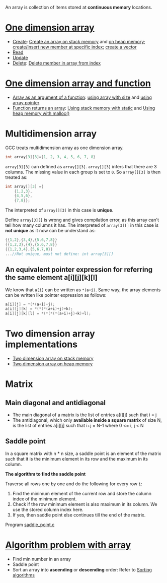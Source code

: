 An array is collection of items stored at **continuous memory** locations.

# [One dimension array](One%20dimension%20array.md)

* [Create](One%20dimension%20array.md#create): [Create an array on stack memory](One%20dimension%20array.md#on-stack-memory) and [on heap memory](); [create/insert new member at specific index](create_new_member.c); [create a vector](create_vector.c)
* [Read](One%20dimension%20array.md#read)
* [Update](One%20dimension%20array.md#update)
* [Delete](One%20dimension%20array.md#delete): [Delete member in array from index](delete.c)

# [One dimension array and function](One%20dimension%20array%20and%20function.md)
* [Array as an argument of a function](One%20dimension%20array%20and%20function.md#array-as-an-argument-of-a-function): [using array with size]() and [using array pointer]()
* [Function returns an array](): [Using stack memory with static]() and [Using heap memory with malloc()]()

# Multidimension array

GCC treats multidimension array as one dimension array.

```c
int array[3][3]={1, 2, 3, 4, 5, 6, 7, 8}
```

``array[3][3]`` can defined as ``array[][3]``. ``array[][3]`` infers that there are 3 columns. The missing value in each group is set to ``0``. So ``array[][3]`` is then treated as:

```c
int array[][3] ={
 	{1,2,3},
	{4,5,6},
	{7,8}};
```

The interpreted of ``array[][3]`` in this case is **unique**.

Define ``array[3][]`` is wrong and gives compilation error, as this array can't tell how many columns it has. The interpreted of ``array[3][]`` in this case is **not unique** as it now can be understand as:

```c
{{1,2},{3,4},{5,6,7,8}}
{{1,2,3},{4},{5,6,7,8}}
{{1,2,3,4},{5,6,7,8}}
...//Not unique, must not define: int array[3][]
```

## An equivalent pointer expression for referring the same element a[i][j][k][l]

We know that ``a[i]`` can be written as ``*(a+i)``. Same way, the array elements can be written like pointer expression as follows:

```c
a[i][j] = *(*(a+i)+j);
a[i][j][k] = *(*(*(a+i)+j)+k);
a[i][j][k][l] = *(*(*(*(a+i)+j)+k)+l);
```

# Two dimension array implementations
* [Two dimension array on stack memory](Two%20dimension%20array%20on%20stack%20memory.md)
* [Two dimension array on heap memory](Two%20dimension%20array%20on%20heap%20memory.md)

# Matrix
## Main diagonal and antidiagonal 
* The main diagonal of a matrix is the list of entries a[i][j] such that i = j
* The antidiagonal, which only **available inside a square matrix** of size N, is the list of entries a[i][j] such that i+j = N-1 where 0 <= i, j < N

## Saddle point

In a square matrix with n * n size, a saddle point is an element of the matrix such that it is the minimum element in its row and the maximum in its column. 

**The algorithm to find the saddle point**

Traverse all rows one by one and do the following for every row ``i``:  

1. Find the minimum element of the current row and store the column index of the minimum element.
2. Check if the row minimum element is also maximum in its column. We use the stored column index here.
3. If yes, then saddle point else continues till the end of the matrix.

Program [saddle_point.c](https://github.com/TranPhucVinh/C/blob/master/Algorithms/saddle_point.c)
# [Algorithm problem with array](https://github.com/TranPhucVinh/C/tree/master/Algorithms/Array)
* Find min number in an array
* Saddle point
* Sort an array into **ascending** or **descending** order: Refer to [Sorting algorithms](https://github.com/TranPhucVinh/C/tree/master/Algorithms/Sorting%20algorithms#selection-sort)
